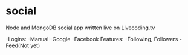 # social
Node and MongoDB social app written live on Livecoding.tv

-Logins:
  -Manual
  -Google
  -Facebook
Features:
  -Following, Followers
  -Feed(Not yet)
